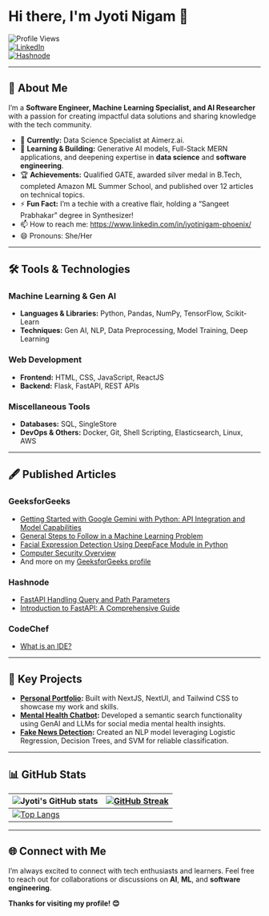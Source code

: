 # Hi there, I'm Jyoti Nigam 👋

![Profile Views](https://komarev.com/ghpvc/?username=phoenix0706&color=blue)  
[![LinkedIn](https://img.shields.io/badge/LinkedIn-Jyoti%20Nigam-0077B5?style=for-the-badge&logo=linkedin)](https://www.linkedin.com/in/jyotinigam-phoenix/)  
[![Hashnode](https://img.shields.io/badge/Hashnode-PhoenixWrites-2962FF?style=for-the-badge&logo=hashnode)](https://phoenixwrites.hashnode.dev/)

---

## 🌟 About Me
I’m a **Software Engineer, Machine Learning Specialist, and AI Researcher** with a passion for creating impactful data solutions and sharing knowledge with the tech community.

- 🔭 **Currently:** Data Science Specialist at Aimerz.ai.
- 🌱 **Learning & Building:** Generative AI models, Full-Stack MERN applications, and deepening expertise in **data science** and **software engineering**.
- 🏆 **Achievements:** Qualified GATE, awarded silver medal in B.Tech, completed Amazon ML Summer School, and published over 12 articles on technical topics.
- ⚡ **Fun Fact:** I’m a techie with a creative flair, holding a “Sangeet Prabhakar” degree in Synthesizer!
- 📫 How to reach me: https://www.linkedin.com/in/jyotinigam-phoenix/
- 😄 Pronouns: She/Her

---


## 🛠️ Tools & Technologies

### Machine Learning & Gen AI
- **Languages & Libraries:** Python, Pandas, NumPy, TensorFlow, Scikit-Learn
- **Techniques:** Gen AI, NLP, Data Preprocessing, Model Training, Deep Learning

### Web Development
- **Frontend:** HTML, CSS, JavaScript, ReactJS
- **Backend:** Flask, FastAPI, REST APIs

### Miscellaneous Tools
- **Databases:** SQL, SingleStore
- **DevOps & Others:** Docker, Git, Shell Scripting, Elasticsearch, Linux, AWS

---

## 🖋️ Published Articles
### GeeksforGeeks
- [Getting Started with Google Gemini with Python: API Integration and Model Capabilities](https://www.geeksforgeeks.org/getting-started-with-google-gemini-with-python-api-integration-and-model-capabilities/)
- [General Steps to Follow in a Machine Learning Problem](https://www.geeksforgeeks.org/general-steps-to-follow-in-a-machine-learning-problem/)
- [Facial Expression Detection Using DeepFace Module in Python](https://www.geeksforgeeks.org/facial-expression-detection-using-deepface-module-in-python/)
- [Computer Security Overview](https://www.geeksforgeeks.org/computer-security-overview/)
- And more on my [GeeksforGeeks profile](https://www.geeksforgeeks.org/user/jyotinigam2370/)

### Hashnode
- [FastAPI Handling Query and Path Parameters](https://phoenixwrites.hashnode.dev/exploring-fastapi-handling-query-and-path-parameters)
- [Introduction to FastAPI: A Comprehensive Guide](https://phoenixwrites.hashnode.dev/unlocking-the-power-of-fastapi-a-comprehensive-introduction-and-step-by-step-tutorial-for-building-your-first-fastapi-application)

### CodeChef
- [What is an IDE?](https://blog.codechef.com/2022/05/20/what-is-an-integrated-development-environment/)

---
## 🧩 Key Projects

- **[Personal Portfolio](https://github.com/phoenix0706/Portfolio):** Built with NextJS, NextUI, and Tailwind CSS to showcase my work and skills.
- **[Mental Health Chatbot](https://dagshub.com/Omdena/HyderabadIndiaChapter_MentalHealthWellbeingFomoSocialMedia/src/team-3):** Developed a semantic search functionality using GenAI and LLMs for social media mental health insights.
- **[Fake News Detection](https://github.com/phoenix0706/Fake-News-Detection-Using-NLP):** Created an NLP model leveraging Logistic Regression, Decision Trees, and SVM for reliable classification.

---

## 📊 GitHub Stats

| ![Jyoti's GitHub stats](https://github-readme-stats.vercel.app/api?username=phoenix0706&show_icons=true&theme=radical) | [![GitHub Streak](https://github-readme-streak-stats.herokuapp.com?user=phoenix0706&theme=dark&date_format=M%20j%5B%2C%20Y%5D)](https://git.io/streak-stats) |
| ------------------------------------------------------------ | ------------------------------------------------------------ |
| [![Top Langs](https://github-readme-stats.vercel.app/api/top-langs/?username=phoenix0706&layout=compact&theme=radical)](https://github.com/anuraghazra/github-readme-stats) |                                                              |

---

## 🌐 Connect with Me
I’m always excited to connect with tech enthusiasts and learners. Feel free to reach out for collaborations or discussions on **AI**, **ML**, and **software engineering**.

**Thanks for visiting my profile! 😊**

